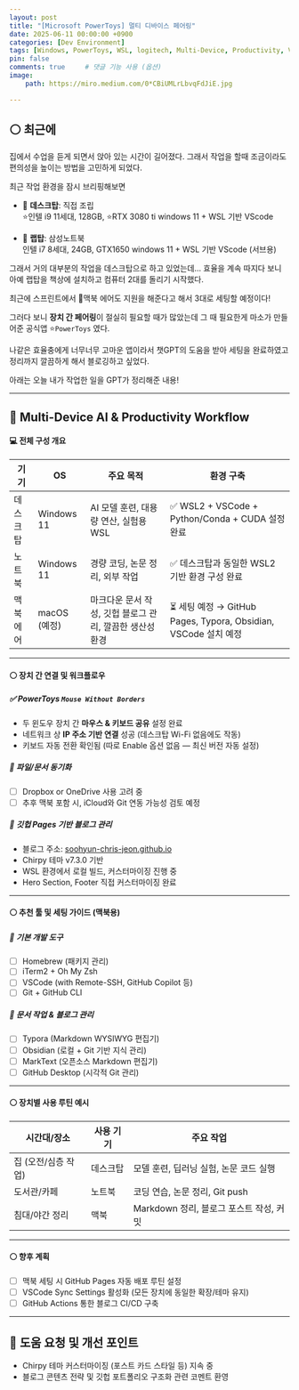 ```yaml
---
layout: post
title: "[Microsoft PowerToys] 멀티 디바이스 페어링"
date: 2025-06-11 00:00:00 +0900
categories: [Dev Environment]
tags: [Windows, PowerToys, WSL, logitech, Multi-Device, Productivity, VScode]
pin: false
comments: true     # 댓글 기능 사용 (옵션)
image:
    path: https://miro.medium.com/0*CBiUMLrLbvqFdJiE.jpg

---
```


## ⚪ 최근에
집에서 수업을 듣게 되면서 앉아 있는 시간이 길어졌다. 그래서 작업을 할때 조금이라도 편의성을 높이는 방법을 고민하게 되었다. 

최근 작업 환경을 잠시 브리핑해보면 
- 🔧 **데스크탑**: 직접 조립  
⭐인텔 i9 11세대, 128GB, ⭐RTX 3080 ti 
windows 11 + WSL 기반 VScode

- 🔧 **랩탑**: 삼성노트북  
인텔 i7 8세대, 24GB, GTX1650 
windows 11 + WSL 기반 VScode (서브용)

그래서 거의 대부분의 작업을 데스크탑으로 하고 있었는데... 효율을 계속 따지다 보니 아예 랩탑을 책상에 설치하고 컴퓨터 2대를 돌리기 시작했다.

최근에 스프린트에서 🔧맥북 에어도 지원을 해준다고 해서 3대로 세팅할 예정이다!

그러다 보니 **장치 간 페어링**이 절실히 필요할 때가 많았는데 그 때 필요한게 마소가 만들어준 공식앱 ⭐`PowerToys` 였다.

나같은 효율충에게 너무너무 고마운 앱이라서 챗GPT의 도움을 받아 세팅을 완료하였고 정리까지 깔끔하게 해서 블로깅하고 싶었다.

아래는 오늘 내가 작업한 일을 GPT가 정리해준 내용!

--- 

## 🔵 Multi-Device AI & Productivity Workflow 

#### 💻 전체 구성 개요

| 기기 | OS | 주요 목적 | 환경 구축 |
|------|----|-----------|------------|
| 데스크탑 | Windows 11 | AI 모델 훈련, 대용량 연산, 실험용 WSL | ✅ WSL2 + VSCode + Python/Conda + CUDA 설정 완료 |
| 노트북 | Windows 11 | 경량 코딩, 논문 정리, 외부 작업 | ✅ 데스크탑과 동일한 WSL2 기반 환경 구성 완료 |
| 맥북 에어 | macOS (예정) | 마크다운 문서 작성, 깃헙 블로그 관리, 깔끔한 생산성 환경 | ⏳ 세팅 예정 → GitHub Pages, Typora, Obsidian, VSCode 설치 예정 |

---

#### ⚪ 장치 간 연결 및 워크플로우

##### ✅ PowerToys `Mouse Without Borders`

- 두 윈도우 장치 간 **마우스 & 키보드 공유** 설정 완료
- 네트워크 상 **IP 주소 기반 연결** 성공 (데스크탑 Wi-Fi 없음에도 작동)
- 키보드 자동 전환 확인됨 (따로 Enable 옵션 없음 — 최신 버전 자동 설정)

##### 📎 파일/문서 동기화

- [ ] Dropbox or OneDrive 사용 고려 중
- [ ] 추후 맥북 포함 시, iCloud와 Git 연동 가능성 검토 예정

##### 📝 깃헙 Pages 기반 블로그 관리

- 블로그 주소: [soohyun-chris-jeon.github.io](https://soohyun-chris-jeon.github.io/)
- Chirpy 테마 v7.3.0 기반
- WSL 환경에서 로컬 빌드, 커스터마이징 진행 중
- Hero Section, Footer 직접 커스터마이징 완료

---

#### ⚪ 추천 툴 및 세팅 가이드 (맥북용)

##### 🔧 기본 개발 도구

- [ ] Homebrew (패키지 관리)
- [ ] iTerm2 + Oh My Zsh
- [ ] VSCode (with Remote-SSH, GitHub Copilot 등)
- [ ] Git + GitHub CLI

##### 📝 문서 작업 & 블로그 관리

- [ ] Typora (Markdown WYSIWYG 편집기)
- [ ] Obsidian (로컬 + Git 기반 지식 관리)
- [ ] MarkText (오픈소스 Markdown 편집기)
- [ ] GitHub Desktop (시각적 Git 관리)

---

#### ⚪ 장치별 사용 루틴 예시

| 시간대/장소 | 사용 기기 | 주요 작업 |
|-------------|-----------|-----------|
| 집 (오전/심층 작업) | 데스크탑 | 모델 훈련, 딥러닝 실험, 논문 코드 실행 |
| 도서관/카페 | 노트북 | 코딩 연습, 논문 정리, Git push |
| 침대/야간 정리 | 맥북 | Markdown 정리, 블로그 포스트 작성, 커밋 |

---

#### ⚪ 향후 계획

- [ ] 맥북 세팅 시 GitHub Pages 자동 배포 루틴 설정
- [ ] VSCode Sync Settings 활성화 (모든 장치에 동일한 확장/테마 유지)
- [ ] GitHub Actions 통한 블로그 CI/CD 구축

---

## 🔵 도움 요청 및 개선 포인트

- Chirpy 테마 커스터마이징 (포스트 카드 스타일 등) 지속 중
- 블로그 콘텐츠 전략 및 깃헙 포트폴리오 구조화 관련 코멘트 환영

